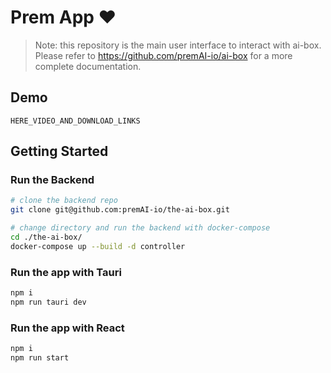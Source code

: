 # Prem App ❤️

> Note: this repository is the main user interface to interact with ai-box. Please refer to https://github.com/premAI-io/ai-box for a more complete documentation.

## Demo

`HERE_VIDEO_AND_DOWNLOAD_LINKS`

## Getting Started

### Run the Backend

```bash
# clone the backend repo
git clone git@github.com:premAI-io/the-ai-box.git

# change directory and run the backend with docker-compose
cd ./the-ai-box/
docker-compose up --build -d controller
```
### Run the app with Tauri

```bash
npm i
npm run tauri dev
```

### Run the app with React

```bash
npm i
npm run start
```